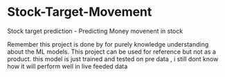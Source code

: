 # Stock-Target-Movement
Stock target prediction - Predicting Money movenent in stock

Remember this project is done by for purely knowledge understanding about the ML models.
This project can be used for reference but not as a product.
this model is just trained and tested on pre data , i still dont know how it will perform well in live feeded data
